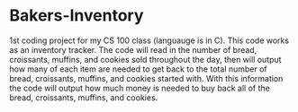 # Bakers-Inventory
1st coding project for my CS 100 class (languauge is in C).
This code works as an inventory tracker.
The code will read in the number of bread, croissants, muffins, and cookies sold throughout the day, then will output how many of each item are needed to get back to the total number of bread, croissants, muffins, and cookies started with. With this information the code will output how much money is needed to buy back all of the bread, croissants, muffins, and cookies.
